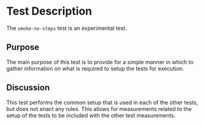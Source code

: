 # Test Description

The `smoke-no-steps` test is an experimental test.

## Purpose

The main purpose of this test is to provide for a simple
manner in which to gather information on what is required
to setup the tests for execution.

## Discussion

This test performs the common setup that is used in
each of the other tests, but does not enact any rules.
This allows for measurements related to the setup of
the tests to be included with the other test measurements.
